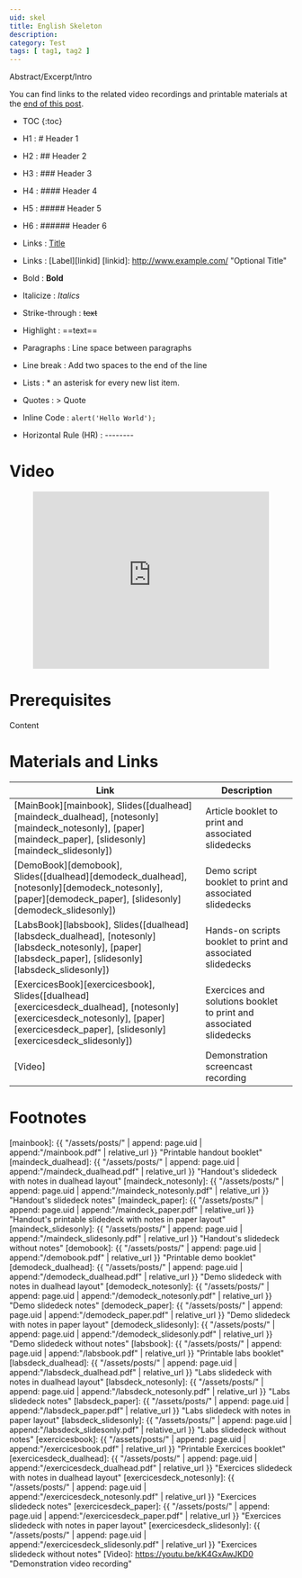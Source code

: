 ```yaml
---
uid: skel
title: English Skeleton
description:
category: Test
tags: [ tag1, tag2 ]
---
```


Abstract/Excerpt/Intro

You can find links to the related video recordings and printable materials at
the <a href="#materials-and-links">end of this post</a>.

* TOC
{:toc}

* H1 : # Header 1
* H2 : ## Header 2
* H3 : ### Header 3
* H4 : #### Header 4
* H5 : ##### Header 5
* H6 : ###### Header 6
* Links : [Title](URL)
* Links : [Label][linkid]
[linkid]: http://www.example.com/ "Optional Title"
* Bold : **Bold**
* Italicize : *Italics*
* Strike-through : ~~text~~
* Highlight : ==text==
* Paragraphs : Line space between paragraphs
* Line break : Add two spaces to the end of the line
* Lists : * an asterisk for every new list item.
* Quotes : > Quote
* Inline Code : `alert('Hello World');`
* Horizontal Rule (HR) : --------
[^1]: This is my first footnote
[^n]: Visit http://milanaryal.com
[^n]: A final footnote

# Video

<center><iframe width="420" height="315" src="https://www.youtube.com/embed/" frameborder="0" allowfullscreen></iframe></center>

# Prerequisites

Content

# Materials and Links

| Link | Description |
|---|---|
| [MainBook][mainbook], Slides([dualhead][maindeck_dualhead], [notesonly][maindeck_notesonly], [paper][maindeck_paper], [slidesonly][maindeck_slidesonly]) | Article booklet to print and associated slidedecks |
| [DemoBook][demobook], Slides([dualhead][demodeck_dualhead], [notesonly][demodeck_notesonly], [paper][demodeck_paper], [slidesonly][demodeck_slidesonly]) | Demo script booklet to print and associated slidedecks |
| [LabsBook][labsbook], Slides([dualhead][labsdeck_dualhead], [notesonly][labsdeck_notesonly], [paper][labsdeck_paper], [slidesonly][labsdeck_slidesonly]) | Hands-on scripts booklet to print and associated slidedecks |
| [ExercicesBook][exercicesbook], Slides([dualhead][exercicesdeck_dualhead], [notesonly][exercicesdeck_notesonly], [paper][exercicesdeck_paper], [slidesonly][exercicesdeck_slidesonly]) | Exercices and solutions booklet to print and associated slidedecks |
| [Video] | Demonstration screencast recording |

# Footnotes

[mainbook]: {{ "/assets/posts/" | append: page.uid | append:"/mainbook.pdf" | relative_url }} "Printable handout booklet"
[maindeck_dualhead]: {{ "/assets/posts/" | append: page.uid | append:"/maindeck_dualhead.pdf" | relative_url }} "Handout's slidedeck with notes in dualhead layout"
[maindeck_notesonly]: {{ "/assets/posts/" | append: page.uid | append:"/maindeck_notesonly.pdf" | relative_url }} "Handout's slidedeck notes"
[maindeck_paper]: {{ "/assets/posts/" | append: page.uid | append:"/maindeck_paper.pdf" | relative_url }} "Handout's printable slidedeck with notes in paper layout"
[maindeck_slidesonly]: {{ "/assets/posts/" | append: page.uid | append:"/maindeck_slidesonly.pdf" | relative_url }} "Handout's slidedeck without notes"
[demobook]: {{ "/assets/posts/" | append: page.uid | append:"/demobook.pdf" | relative_url }} "Printable demo booklet"
[demodeck_dualhead]: {{ "/assets/posts/" | append: page.uid | append:"/demodeck_dualhead.pdf" | relative_url }} "Demo slidedeck with notes in dualhead layout"
[demodeck_notesonly]: {{ "/assets/posts/" | append: page.uid | append:"/demodeck_notesonly.pdf" | relative_url }} "Demo slidedeck notes"
[demodeck_paper]: {{ "/assets/posts/" | append: page.uid | append:"/demodeck_paper.pdf" | relative_url }} "Demo slidedeck with notes in paper layout"
[demodeck_slidesonly]: {{ "/assets/posts/" | append: page.uid | append:"/demodeck_slidesonly.pdf" | relative_url }} "Demo slidedeck without notes"
[labsbook]: {{ "/assets/posts/" | append: page.uid | append:"/labsbook.pdf" | relative_url }} "Printable labs booklet"
[labsdeck_dualhead]: {{ "/assets/posts/" | append: page.uid | append:"/labsdeck_dualhead.pdf" | relative_url }} "Labs slidedeck with notes in dualhead layout"
[labsdeck_notesonly]: {{ "/assets/posts/" | append: page.uid | append:"/labsdeck_notesonly.pdf" | relative_url }} "Labs slidedeck notes"
[labsdeck_paper]: {{ "/assets/posts/" | append: page.uid | append:"/labsdeck_paper.pdf" | relative_url }} "Labs slidedeck with notes in paper layout"
[labsdeck_slidesonly]: {{ "/assets/posts/" | append: page.uid | append:"/labsdeck_slidesonly.pdf" | relative_url }} "Labs slidedeck without notes"
[exercicesbook]: {{ "/assets/posts/" | append: page.uid | append:"/exercicesbook.pdf" | relative_url }} "Printable Exercices booklet"
[exercicesdeck_dualhead]: {{ "/assets/posts/" | append: page.uid | append:"/exercicesdeck_dualhead.pdf" | relative_url }} "Exercices slidedeck with notes in dualhead layout"
[exercicesdeck_notesonly]: {{ "/assets/posts/" | append: page.uid | append:"/exercicesdeck_notesonly.pdf" | relative_url }} "Exercices slidedeck notes"
[exercicesdeck_paper]: {{ "/assets/posts/" | append: page.uid | append:"/exercicesdeck_paper.pdf" | relative_url }} "Exercices slidedeck with notes in paper layout"
[exercicesdeck_slidesonly]: {{ "/assets/posts/" | append: page.uid | append:"/exercicesdeck_slidesonly.pdf" | relative_url }} "Exercices slidedeck without notes"
[Video]: https://youtu.be/kK4GxAwJKD0 "Demonstration video recording"
